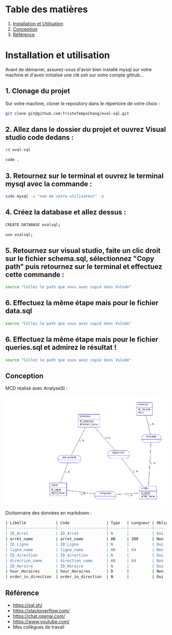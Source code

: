# Table des matières

1. [Installation et Utilisation](#installation)
2. [Conception](#conception)
3. [Référence](#référence)

# Installation et utilisation
Avant de démarrer, assurez-vous d'avoir bien installé mysql sur votre machine et d'avoir initialisé une clé ssh sur votre compte github...

## 1. Clonage du projet

Sur votre machine, cloner le repository dans le répertoire de votre choix :

```bash
git clone git@github.com:TristeTempsChang/eval-sql.git
```

## 2. Allez dans le dossier du projet et ouvrez Visual studio code dedans :

```bash
cd eval-sql
```

```bash
code .
```

## 3. Retournez sur le terminal et ouvrez le terminal mysql avec la commande : 

```bash
sudo mysql -u "nom de votre utilisateur" -p
```

## 4. Créez la database et allez dessus : 

```bash
CREATE DATABASE evalsql;
```

```bash
use evalsql;
```

## 5. Retournez sur visual studio, faite un clic droit sur le fichier schema.sql, sélectionnez "Copy path" puis retournez sur le terminal et effectuez cette commande : 

```bash
source "Collez le path que vous avez copié dans VsCode"
```

## 6. Effectuez la même étape mais pour le fichier data.sql 

```bash
source "Collez le path que vous avez copié dans VsCode"
```

## 6. Effectuez la même étape mais pour le fichier queries.sql et admirez le résultat !

```bash
source "Collez le path que vous avez copié dans VsCode"
```



## Conception <a name="conception"></a>
MCD réalisé avec AnalyseSI :

<img src="./mcd/mcd.png">

Dictionnaire des données en markdown :

```bash
| Libellé             | Code                | Type   | Longueur | Obligatoire | Règle de calcul | Contrainte d'intégrité | Commentaire                       |
|---------------------|---------------------|--------|----------|-------------|-----------------|------------------------|-----------------------------------|
| ID_Arret            | ID_Arret            | N      |          | Oui         |                 | PRIMARY KEY            | Identifiant unique de l'arrêt    |
| arret_name          | arret_name          | AN     | 200      | Non         |                 |                        | Nom de l'arrêt                  |
| ID_Ligne            | ID_Ligne            | N      |          | Oui         |                 | PRIMARY KEY            | Identifiant unique de la ligne   |
| ligne_name          | ligne_name          | AN     | 64       | Non         |                 |                        | Nom de la ligne                 |
| ID_direction        | ID_direction        | N      |          | Oui         |                 | PRIMARY KEY            | Identifiant unique de la direction |
| direction_name      | direction_name      | AN     | 64       | Non         |                 |                        | Nom de la direction             |
| ID_Horaire          | ID_Horaire          | N      |          | Oui         |                 | PRIMARY KEY            | Identifiant unique de l'horaire |
| hour_Horaires       | hour_Horaires       | D      |          | Non         |                 |                        | Heure des horaires             |
| order_in_direction  | order_in_direction  | N      |          | Oui         |                 |                        | Ordre dans la direction         |

```

## Référence
- https://sql.sh/
- https://stackoverflow.com/
- https://chat.openai.com/
- https://www.youtube.com/
- Mes collègues de travail
